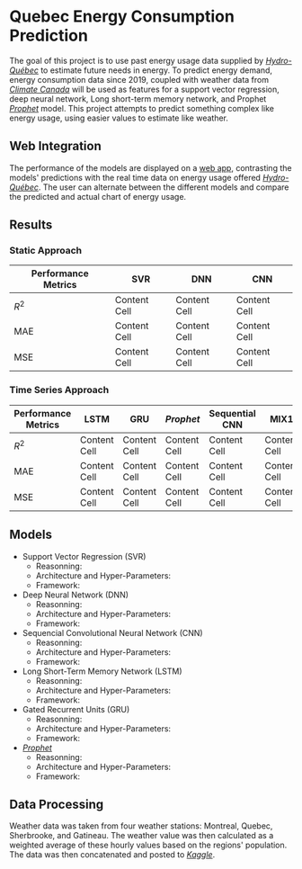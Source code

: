 # Quebec Energy Consumption Prediction

The goal of this project is to use past energy usage data supplied by [_Hydro-Québec_](https://www.hydroquebec.com/documents-data/open-data/electricity-demand-quebec/) to estimate future needs in energy.
To predict energy demand, energy consumption data since 2019, coupled with weather data from [_Climate Canada_](https://climate.weather.gc.ca/historical_data/search_historic_data_e.html)
will be used as features for a support vector regression, deep neural network, Long short-term memory network, and Prophet [_Prophet_](https://doi.org/10.7287/peerj.preprints.3190v2) model.
This project attempts to predict something complex like energy usage, using easier values to estimate like weather.

## Web Integration

The performance of the models are displayed on a [web app](), contrasting the models' predictions with the real time data on energy usage
offered [_Hydro-Québec_](https://www.hydroquebec.com/documents-data/open-data/electricity-demand-quebec/). The user can alternate between the different models and compare the predicted and actual
chart of energy usage.

## Results

### Static Approach

| Performance Metrics | SVR          | DNN          | CNN          |
| ------------------- | ------------ | ------------ | ------------ | 
| $R^2$               | Content Cell | Content Cell | Content Cell |
| MAE                 | Content Cell | Content Cell | Content Cell |
| MSE                 | Content Cell | Content Cell | Content Cell |

### Time Series Approach

| Performance Metrics | LSTM         | GRU          | _Prophet_    | Sequential CNN | MIX1         |
| ------------------- | ------------ | ------------ | ------------ | -------------- | ------------ |
| $R^2$               | Content Cell | Content Cell | Content Cell | Content Cell   | Content Cell |
| MAE                 | Content Cell | Content Cell | Content Cell | Content Cell   | Content Cell |
| MSE                 | Content Cell | Content Cell | Content Cell   | Content Cell | Content Cell |

## Models

-   Support Vector Regression (SVR)
    -   Reasonning:
    -   Architecture and Hyper-Parameters:
    -   Framework:
-   Deep Neural Network (DNN)
    -   Reasonning:
    -   Architecture and Hyper-Parameters:
    -   Framework:
-   Sequencial Convolutional Neural Network (CNN)
    -   Reasonning:
    -   Architecture and Hyper-Parameters:
    -   Framework:
-   Long Short-Term Memory Network (LSTM)
    -   Reasonning:
    -   Architecture and Hyper-Parameters:
    -   Framework:
-   Gated Recurrent Units (GRU)
    -   Reasonning:
    -   Architecture and Hyper-Parameters:
    -   Framework:
-   [_Prophet_](https://doi.org/10.7287/peerj.preprints.3190v2)
    -   Reasonning:
    -   Architecture and Hyper-Parameters:
    -   Framework:

## Data Processing

Weather data was taken from four weather stations: Montreal, Quebec, Sherbrooke, and Gatineau. The weather value was then calculated as a weighted average of these hourly values based on the regions' population.
The data was then concatenated and posted to [_Kaggle_](https://www.kaggle.com/datasets/philippejoly/quebec-electrical-power-output-with-temperature).

